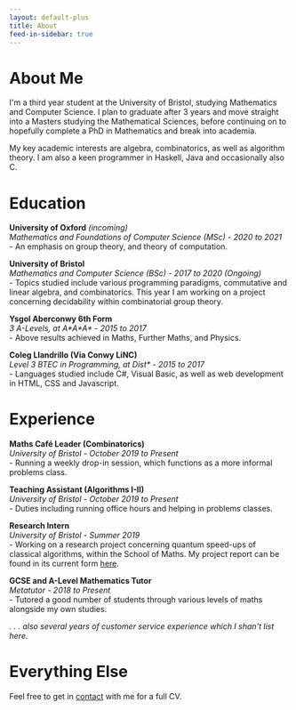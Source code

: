 ```yaml
---
layout: default-plus
title: About
feed-in-sidebar: true
---
```


# About Me

I'm a third year student at the University of Bristol, studying Mathematics and Computer Science. I plan to graduate after 3 years and move straight into a Masters studying the Mathematical Sciences, before continuing on to hopefully complete a PhD in Mathematics and break into academia.

My key academic interests are algebra, combinatorics, as well as algorithm theory. I am also a keen programmer in Haskell, Java and occasionally also C.

# Education

**University of Oxford** *(incoming)*  
*Mathematics and Foundations of Computer Science (MSc) - 2020 to 2021*  
\- An emphasis on group theory, and theory of computation. 

**University of Bristol**  
*Mathematics and Computer Science (BSc) - 2017 to 2020 (Ongoing)*  
\- Topics studied include various programming paradigms, commutative and linear algebra, and combinatorics. This year I am working on a project concerning decidability within combinatorial group theory.

**Ysgol Aberconwy 6th Form**  
*3 A-Levels, at A\*A\*A\* - 2015 to 2017*  
\- Above results achieved in Maths, Further Maths, and Physics.

**Coleg Llandrillo (Via Conwy LiNC)**  
*Level 3 BTEC in Programming, at Dist\* - 2015 to 2017*  
\- Languages studied include C#, Visual Basic, as well as web development in HTML, CSS and Javascript.

# Experience

**Maths Café Leader (Combinatorics)**  
*University of Bristol - October 2019 to Present*  
\- Running a weekly drop-in session, which functions as a more informal problems class.

**Teaching Assistant (Algorithms I-II)**  
*University of Bristol - October 2019 to Present*  
\- Duties including running office hours and helping in problems classes.

**Research Intern**  
*University of Bristol - Summer 2019*  
\- Working on a research project concerning quantum speed-ups of classical algorithms, within the School of Maths. My project report can be found in its current form [here](assets\files\quantum.pdf).

**GCSE and A-Level Mathematics Tutor**  
*Metatutor - 2018 to Present*  
\- Tutored a good number of students through various levels of maths alongside my own studies.

*. . . also several years of customer service experience which I shan't list here.*

# Everything Else

Feel free to get in <a href="/contact.html">contact</a> with me for a full CV.

<!-- # Current Projects

I sometimes do things, like the following:

- **Munny** - A small budgeting program built from the ground up in Java, for my own personal use. View the source code, follow progress and more importantly find a better description [here](https://github.com/jpmacmanus/munny).

- **Smith** - A small Haskell module for calculating the Smith normal-form of an integer matrix.

- **Project Euler** - In my free time I've managed to solve around 30 problems on <a href="https://projecteuler.net/">Project Euler</a>, a collection of problems both mathematical and computational in nature.

- **This website** - This site has been built from the ground up by hand, using <a href="https://jekyllrb.com/">Jekyll</a>, a static site generator, and is constantly evolving as my tastes change.

In the coming Summer (2019), I will be working with a small number of other students on a research project concerning quantum speed-ups of classical algorithms. -->
